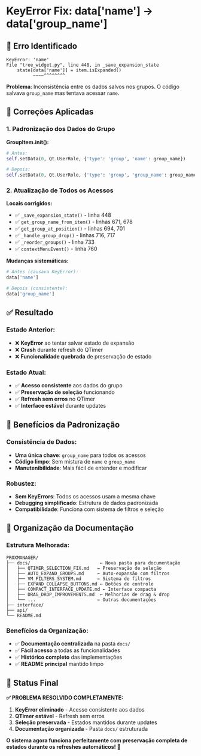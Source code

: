 # KeyError Fix: data['name'] → data['group_name']

## 🐛 **Erro Identificado**

```
KeyError: 'name'
File "tree_widget.py", line 448, in _save_expansion_state
    state[data['name']] = item.isExpanded()
          ~~~~^^^^^^^^
```

**Problema**: Inconsistência entre os dados salvos nos grupos. O código salvava `group_name` mas tentava acessar `name`.

## 🔧 **Correções Aplicadas**

### **1. Padronização dos Dados do Grupo**

**GroupItem.__init__():**
```python
# Antes:
self.setData(0, Qt.UserRole, {'type': 'group', 'name': group_name})

# Depois:
self.setData(0, Qt.UserRole, {'type': 'group', 'group_name': group_name})
```

### **2. Atualização de Todos os Acessos**

**Locais corrigidos:**
- ✅ `_save_expansion_state()` - linha 448
- ✅ `get_group_name_from_item()` - linhas 671, 678
- ✅ `get_group_at_position()` - linhas 694, 701
- ✅ `_handle_group_drop()` - linhas 716, 717
- ✅ `_reorder_groups()` - linha 733
- ✅ `contextMenuEvent()` - linha 760

**Mudanças sistemáticas:**
```python
# Antes (causava KeyError):
data['name']

# Depois (consistente):
data['group_name']
```

## ✅ **Resultado**

### **Estado Anterior:**
- ❌ **KeyError** ao tentar salvar estado de expansão
- ❌ **Crash** durante refresh do QTimer
- ❌ **Funcionalidade quebrada** de preservação de estado

### **Estado Atual:**
- ✅ **Acesso consistente** aos dados do grupo
- ✅ **Preservação de seleção** funcionando
- ✅ **Refresh sem erros** no QTimer
- ✅ **Interface estável** durante updates

## 🎯 **Benefícios da Padronização**

### **Consistência de Dados:**
- **Uma única chave**: `group_name` para todos os acessos
- **Código limpo**: Sem mistura de `name` e `group_name`
- **Manutenibilidade**: Mais fácil de entender e modificar

### **Robustez:**
- **Sem KeyErrors**: Todos os acessos usam a mesma chave
- **Debugging simplificado**: Estrutura de dados padronizada
- **Compatibilidade**: Funciona com sistema de filtros e seleção

## 📁 **Organização da Documentação**

### **Estrutura Melhorada:**
```
PROXMANAGER/
├── docs/                          ← Nova pasta para documentação
│   ├── QTIMER_SELECTION_FIX.md   ← Preservação de seleção
│   ├── AUTO_EXPAND_GROUPS.md     ← Auto-expansão com filtros
│   ├── VM_FILTERS_SYSTEM.md      ← Sistema de filtros
│   ├── EXPAND_COLLAPSE_BUTTONS.md ← Botões de controle
│   ├── COMPACT_INTERFACE_UPDATE.md ← Interface compacta
│   ├── DRAG_DROP_IMPROVEMENTS.md  ← Melhorias de drag & drop
│   └── ...                       ← Outras documentações
├── interface/
├── api/
└── README.md
```

### **Benefícios da Organização:**
- ✅ **Documentação centralizada** na pasta `docs/`
- ✅ **Fácil acesso** a todas as funcionalidades
- ✅ **Histórico completo** das implementações
- ✅ **README principal** mantido limpo

## 🎉 **Status Final**

**✅ PROBLEMA RESOLVIDO COMPLETAMENTE:**

1. **KeyError eliminado** - Acesso consistente aos dados
2. **QTimer estável** - Refresh sem erros
3. **Seleção preservada** - Estados mantidos durante updates
4. **Documentação organizada** - Pasta `docs/` estruturada

**O sistema agora funciona perfeitamente com preservação completa de estados durante os refreshes automáticos! 🚀**